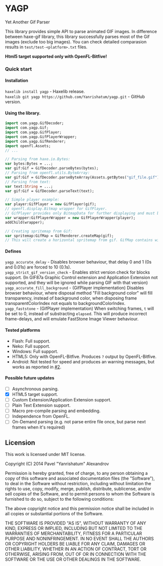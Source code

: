 YAGP
====

Yet Another Gif Parser

This library provides simple API to parse animated GIF images. In difference between haxe-gif library, this library successfully parses most of the Gif images (exclude too big images). You can check detailed comparasion results in `test/test-<platform>.txt` files.

__Html5 target supported only with OpenFL-Bitfive!__

### Quick start
#### Installation
`haxelib install yagp` - Haxelib release.  
`haxelib git yagp https://github.com/Yanrishatum/yagp.git` - GitHub version.
#### Using the library.
```haxe
import com.yagp.GifDecoder;
import com.yagp.Gif;
import com.yagp.GifPlayer;
import com.yagp.GifPlayerWrapper;
import com.yagp.GifRenderer;
import openfl.Assets;
// ...

// Parsing from haxe.io.Bytes:
var bytes:Bytes = ...;
var gif:Gif = GifDecoder.parseBytes(bytes);
// Parsing from openfl.utils.ByteArray:
var gif:Gif = GifDecoder.parseByteArray(Assets.getBytes("gif_file.gif"));
// Parsing from text:
var text:String = ...;
var gif:Gif = GifDecoder.parseText(text);

// Simple player example:
var player:GifPlayer = new GifPlayer(gif);
// openfl.display.Bitmap wrapper for GifPlayer.
// GifPlayer provides only BitmapData for further displaying and must be updated manually.
var wrapper:GifPlayerWrapper = new GifPlayerWrapper(player);
addChild(wrapper);

// Creating spritemap from Gif:
var spritemap:GifMap = GifRenderer.createMap(gif);
// This will create a horizontal spritemap from gif. GifMap contains width/height of single frame, delays for every frame and spritemap data.
```
#### Defines
`yagp_accurate_delay` - Disables browser behaviour, that delay 0 and 1 (0s and 0.01s) are forced to 10 (0.1s).  
`yagp_strict_gif_version_check` - Enables strict version check for blocks support. (In GIF87a Graphic Control extension and Application Extension not supported, and they will be ignored while parsing GIF with that version)  
`yagp_accurate_fill_background` - (GifPlayer implementation) Disables browser behaviour, where disposal method "Fill background color" will fill transparency, instead of background color, when disposing frame transparentColorIndex not equals to backgroundColorIndex.  
`yagp_faststone` - (GifPlayer implementation) When switching frames, `t` will be set to 0, instead of substracting `elapsed`. This will produce incorrect frame-delays, and will emulate FastStone Image Viewer behaviour.
#### Tested platforms
* Flash: Full support.
* Neko: Full support.
* Windows: Full support.
* HTML5: Only with OpenFL-Bitfive. Produces `?` output by OpenFL-Bitfive.
* Android: Not tested for speed and produces an warning messages, but works as reported in [#2](http://github.com/Yanrishatum/yagp/issues/2).

#### Possible future updates
- [ ] Asynchronous parsing.
- [x] HTML5 target support.
- [ ] Custom Extension/Application Extension support.
- [ ] Plain Text Extension support.
- [ ] Macro pre-compile parsing and embedding.
- [ ] Independence from OpenFL.
- [ ] On-Demand parsing (e.g. not parse entire file once, but parse next frames when it's required)

## Licension
This work is licensed under MIT license.

Copyright (C) 2014 Pavel "Yanrishatum" Alexandrov

Permission is hereby granted, free of charge, to any person obtaining a copy of this software and associated documentation files (the "Software"), to deal in the Software without restriction, including without limitation the rights to use, copy, modify, merge, publish, distribute, sublicense, and/or sell copies of the Software, and to permit persons to whom the Software is furnished to do so, subject to the following conditions:

The above copyright notice and this permission notice shall be included in all copies or substantial portions of the Software.

THE SOFTWARE IS PROVIDED "AS IS", WITHOUT WARRANTY OF ANY KIND, EXPRESS OR IMPLIED, INCLUDING BUT NOT LIMITED TO THE WARRANTIES OF MERCHANTABILITY, FITNESS FOR A PARTICULAR PURPOSE AND NONINFRINGEMENT. IN NO EVENT SHALL THE AUTHORS OR COPYRIGHT HOLDERS BE LIABLE FOR ANY CLAIM, DAMAGES OR OTHER LIABILITY, WHETHER IN AN ACTION OF CONTRACT, TORT OR OTHERWISE, ARISING FROM, OUT OF OR IN CONNECTION WITH THE SOFTWARE OR THE USE OR OTHER DEALINGS IN THE SOFTWARE.
